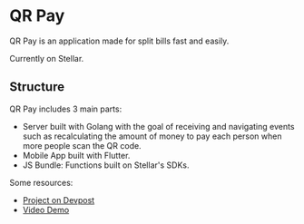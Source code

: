 # QR Pay

QR Pay is an application made for split bills fast and easily.

Currently on Stellar.

## Structure

QR Pay includes 3 main parts:

- Server built with Golang with the goal of receiving and navigating events such as recalculating the amount of money to pay each person when more people scan the QR code.
- Mobile App built with Flutter.
- JS Bundle: Functions built on Stellar's SDKs.



Some resources:

- [Project on Devpost](https://devpost.com/software/bill-qr-pay)
- [Video Demo](https://www.youtube.com/watch?v=5GE552PWXGs)



